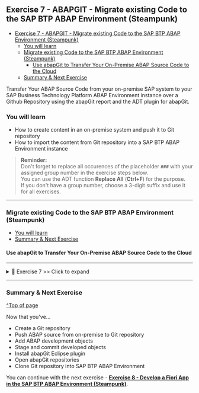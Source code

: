 
## Exercise 7 - ABAPGIT - Migrate existing Code to the SAP BTP ABAP Environment (Steampunk)

- [Exercise 7 - ABAPGIT - Migrate existing Code to the SAP BTP ABAP Environment (Steampunk)](#exercise-7---abapgit---migrate-existing-code-to-the-sap-btp-abap-environment-steampunk)
  - [You will learn](#you-will-learn)
  - [Migrate existing Code to the SAP BTP ABAP Environment (Steampunk)](#migrate-existing-code-to-the-sap-btp-abap-environment-steampunk)
    - [Use abapGit to Transfer Your On-Premise ABAP Source Code to the Cloud](#use-abapgit-to-transfer-your-on-premise-abap-source-code-to-the-cloud)
  - [Summary \& Next Exercise](#summary--next-exercise)

<!-- Exercise Description -->
Transfer Your ABAP Source Code from your on-premise SAP system to your SAP Business Technology Platform ABAP Environment instance over a Github Repository using the abapGit report and the ADT plugin for abapGit.


### You will learn  
- How to create content in an on-premise system and push it to Git repository
- How to import the content from Git repository into a SAP BTP ABAP Environment instance

> **Reminder:**   
> Don't forget to replace all occurences of the placeholder **`###`** with your assigned group number in the exercise steps below.  
> You can use the ADT function **Replace All** (**Ctrl+F**) for the purpose.   
> If you don't have a group number, choose a 3-digit suffix and use it for all exercises.

---

### Migrate existing Code to the SAP BTP ABAP Environment (Steampunk)

- [You will learn](#you-will-learn)
- [Summary & Next Exercise](#summary--next-exercise) 

#### Use abapGit to Transfer Your On-Premise ABAP Source Code to the Cloud

---

<details>
  <summary>🔵 Exercise 7 >> Click to expand</summary>
  
1. [Please open this tutorial for this exercisse](https://developers.sap.com/tutorials/abap-environment-abapgit.html)

</details>

---

### Summary & Next Exercise
[^Top of page](#)

Now that you've... 
- Create a Git repository
- Push ABAP source from on-premise to Git repository
- Add ABAP development objects
- Stage and commit developed objects
- Install abapGit Eclipse plugin
- Open abapGit repositories
- Clone Git repository into SAP BTP ABAP Environment

You can continue with the next exercise - **[Exercise 8 - Develop a Fiori App in the SAP BTP ABAP Environment (Steampunk)](../ex8/README8.md)**.